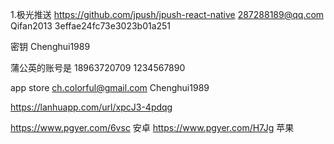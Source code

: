 1.极光推送
https://github.com/jpush/jpush-react-native
287288189@qq.com
 Qifan2013
3effae24fc73e3023b01a251

密钥
Chenghui1989

蒲公英的账号是 18963720709  1234567890

app store
ch.colorful@gmail.com 
Chenghui1989


https://lanhuapp.com/url/xpcJ3-4pdqg

https://www.pgyer.com/6vsc 安卓
https://www.pgyer.com/H7Jg 苹果